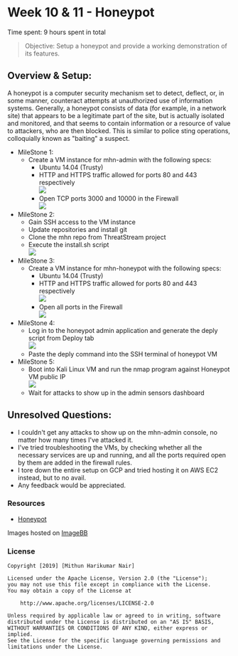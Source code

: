 # Week 10 & 11 - Honeypot

Time spent: 9 hours spent in total

> Objective: Setup a honeypot and provide a working demonstration of its features.

## Overview & Setup:

A honeypot is a computer security mechanism set to detect, deflect, or, in some manner, counteract attempts at unauthorized use of information systems. Generally, a honeypot consists of data (for example, in a network site) that appears to be a legitimate part of the site, but is actually isolated and monitored, and that seems to contain information or a resource of value to attackers, who are then blocked. This is similar to police sting operations, colloquially known as "baiting" a suspect.

- MileStone 1: 
	- Create a VM instance for mhn-admin with the following specs:
		- Ubuntu 14.04 (Trusty)
		- HTTP and HTTPS traffic allowed for ports 80 and 443 respectively  
		![](https://i.ibb.co/8NXV3cy/Screen-Shot-2019-05-22-at-3-42-53-PM.png)
		- Open TCP ports 3000 and 10000 in the Firewall  
		![](https://i.ibb.co/YjkXPpg/Screen-Shot-2019-05-22-at-3-45-20-PM.png)
- MileStone 2:
	- Gain SSH access to the VM instance
	- Update repositories and install git 
	- Clone the mhn repo from ThreatStream project
	- Execute the install.sh script  
	![](https://i.ibb.co/Y2xZQKT/Screen-Shot-2019-05-22-at-3-48-13-PM.png)
- MileStone 3:
	- Create a VM instance for mhn-honeypot with the following specs:
		- Ubuntu 14.04 (Trusty)
		- HTTP and HTTPS traffic allowed for ports 80 and 443 respectively  
		![](https://i.ibb.co/kM7Ngvs/Screen-Shot-2019-05-22-at-3-54-57-PM.png)
		- Open all ports in the Firewall  
		![](https://i.ibb.co/QHkgyCZ/Screen-Shot-2019-05-22-at-3-56-28-PM.png)
- MileStone 4:
	- Log in to the honeypot admin application and generate the deply script from Deploy tab  
	![](https://i.ibb.co/238Pdkq/Screen-Shot-2019-05-22-at-4-38-38-PM.png)
	- Paste the deply command into the SSH terminal of honeypot VM  
- MileStone 5:
	- Boot into Kali Linux VM and run the nmap program against Honeypot VM public IP  
	![](https://i.ibb.co/kKjG1Bx/Screen-Shot-2019-05-22-at-7-11-12-PM.png)
	- Wait for attacks to show up in the admin sensors dashboard

## Unresolved Questions:
- I couldn't get any attacks to show up on the mhn-admin console, no matter how many times I've attacked it.
- I've tried troubleshooting the VMs, by checking whether all the necessary services are up and running, and all the ports required open by them are added in the firewall rules.
- I tore down the entire setup on GCP and tried hosting it on AWS EC2 instead, but to no avail. 
- Any feedback would be appreciated.

### Resources
- [Honeypot](https://en.wikipedia.org/wiki/Honeypot_(computing))  

Images hosted on [ImageBB](https://imgbb.com)

### License

	Copyright [2019] [Mithun Harikumar Nair]

    Licensed under the Apache License, Version 2.0 (the "License");
    you may not use this file except in compliance with the License.
    You may obtain a copy of the License at

        http://www.apache.org/licenses/LICENSE-2.0

    Unless required by applicable law or agreed to in writing, software
    distributed under the License is distributed on an "AS IS" BASIS,
    WITHOUT WARRANTIES OR CONDITIONS OF ANY KIND, either express or implied.
    See the License for the specific language governing permissions and
    limitations under the License.
